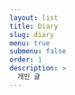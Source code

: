 ```yaml
---
layout: list
title: Diary
slug: diary
menu: true
submenu: false
order: 1
description: >
  개인 글
---
```

